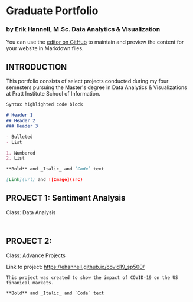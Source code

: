 # Graduate Portfolio
### by Erik Hannell, M.Sc. Data Analytics & Visualization

You can use the [editor on GitHub](https://github.com/ehannell/dav_portfolio/edit/gh-pages/index.md) to maintain and preview the content for your website in Markdown files.

## INTRODUCTION

This portfolio consists of select projects conducted during my four semesters pursuing the Master's degree in Data Analytics & Visualizations at Pratt Institute School of Information.   

```markdown
Syntax highlighted code block

# Header 1
## Header 2
### Header 3

- Bulleted
- List

1. Numbered
2. List

**Bold** and _Italic_ and `Code` text

[Link](url) and ![Image](src)
```



## PROJECT 1: Sentiment Analysis
Class: Data Analysis

```


```


## PROJECT 2: 
Class: Advance Projects

Link to project: https://ehannell.github.io/covid19_sp500/


```
This project was created to show the impact of COVID-19 on the US finanical markets.

```




```
**Bold** and _Italic_ and `Code` text

```

